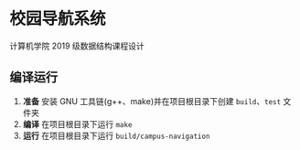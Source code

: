 # 校园导航系统

计算机学院 2019 级数据结构课程设计

## 编译运行

1. **准备** 安装 GNU 工具链(g++、make)并在项目根目录下创建 `build`、`test` 文件夹
2. **编译** 在项目根目录下运行 `make`
3. **运行** 在项目根目录下运行 `build/campus-navigation`
